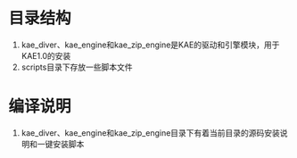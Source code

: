 # 目录结构
1. kae_diver、kae_engine和kae_zip_engine是KAE的驱动和引擎模块，用于KAE1.0的安装
2. scripts目录下存放一些脚本文件

# 编译说明
1. kae_diver、kae_engine和kae_zip_engine目录下有着当前目录的源码安装说明和一键安装脚本